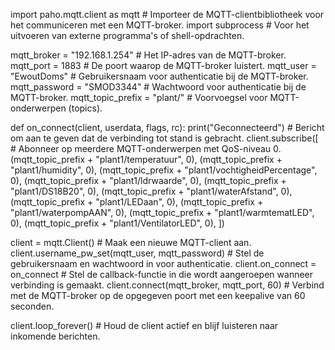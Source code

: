 import paho.mqtt.client as mqtt  # Importeer de MQTT-clientbibliotheek voor het communiceren met een MQTT-broker.
import subprocess  # Voor het uitvoeren van externe programma's of shell-opdrachten.

mqtt_broker = "192.168.1.254"  # Het IP-adres van de MQTT-broker.
mqtt_port = 1883  # De poort waarop de MQTT-broker luistert.
mqtt_user = "EwoutDoms"  # Gebruikersnaam voor authenticatie bij de MQTT-broker.
mqtt_password = "SMOD3344"  # Wachtwoord voor authenticatie bij de MQTT-broker.
mqtt_topic_prefix = "plant/"  # Voorvoegsel voor MQTT-onderwerpen (topics).

def on_connect(client, userdata, flags, rc):
    print("Geconnecteerd")  # Bericht om aan te geven dat de verbinding tot stand is gebracht.
    client.subscribe([  # Abonneer op meerdere MQTT-onderwerpen met QoS-niveau 0.
        (mqtt_topic_prefix + "plant1/temperatuur", 0),
        (mqtt_topic_prefix + "plant1/humidity", 0),
        (mqtt_topic_prefix + "plant1/vochtigheidPercentage", 0),
        (mqtt_topic_prefix + "plant1/ldrwaarde", 0),
        (mqtt_topic_prefix + "plant1/DS18B20", 0),
        (mqtt_topic_prefix + "plant1/waterAfstand", 0),
        (mqtt_topic_prefix + "plant1/LEDaan", 0),
        (mqtt_topic_prefix + "plant1/waterpompAAN", 0),
        (mqtt_topic_prefix + "plant1/warmtematLED", 0),
        (mqtt_topic_prefix + "plant1/VentilatorLED", 0),
    ])

client = mqtt.Client()  # Maak een nieuwe MQTT-client aan.
client.username_pw_set(mqtt_user, mqtt_password)  # Stel de gebruikersnaam en wachtwoord in voor authenticatie.
client.on_connect = on_connect  # Stel de callback-functie in die wordt aangeroepen wanneer verbinding is gemaakt.
client.connect(mqtt_broker, mqtt_port, 60)  # Verbind met de MQTT-broker op de opgegeven poort met een keepalive van 60 seconden.

client.loop_forever()  # Houd de client actief en blijf luisteren naar inkomende berichten.
